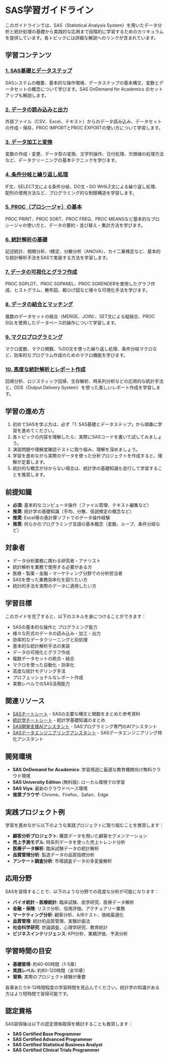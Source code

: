 # SAS学習ガイドライン

このガイドラインでは、SAS（Statistical Analysis System）を用いたデータ分析と統計処理の基礎から実践的な応用まで段階的に学習するためのカリキュラムを提供しています。各トピックには詳細な解説へのリンクが含まれています。

## 学習コンテンツ

### [1. SAS基礎とデータステップ](https://fcircle-biz.github.io/tech_docs/guide/programming-languages/sas-ecosystem/sas/sas-learning-material-01.html)
SASシステムの概要、基本的な操作環境、データステップの基本構文、変数とデータセットの概念について学びます。SAS OnDemand for Academics のセットアップも解説します。

### [2. データの読み込みと出力](https://fcircle-biz.github.io/tech_docs/guide/programming-languages/sas-ecosystem/sas/sas-learning-material-02.html)
外部ファイル（CSV、Excel、テキスト）からのデータ読み込み、データセットの作成・保存、PROC IMPORTとPROC EXPORTの使い方について学習します。

### [3. データ加工と変換](https://fcircle-biz.github.io/tech_docs/guide/programming-languages/sas-ecosystem/sas/sas-learning-material-03.html)
変数の作成・変更、データ型の変換、文字列操作、日付処理、欠損値の処理方法など、データクリーニングの基本テクニックを学びます。

### [4. 条件分岐と繰り返し処理](https://fcircle-biz.github.io/tech_docs/guide/programming-languages/sas-ecosystem/sas/sas-learning-material-04.html)
IF文、SELECT文による条件分岐、DO文・DO WHILE文による繰り返し処理、配列の使用方法など、プログラミング的な制御構造を学習します。

### [5. PROC（プロシージャ）の基本](https://fcircle-biz.github.io/tech_docs/guide/programming-languages/sas-ecosystem/sas/sas-learning-material-05.html)
PROC PRINT、PROC SORT、PROC FREQ、PROC MEANSなど基本的なプロシージャの使い方と、データの要約・並び替え・集計方法を学びます。

### [6. 統計解析の基礎](https://fcircle-biz.github.io/tech_docs/guide/programming-languages/sas-ecosystem/sas/sas-learning-material-06.html)
記述統計、相関分析、t検定、分散分析（ANOVA）、カイ二乗検定など、基本的な統計解析手法をSASで実装する方法を学習します。

### [7. データの可視化とグラフ作成](https://fcircle-biz.github.io/tech_docs/guide/programming-languages/sas-ecosystem/sas/sas-learning-material-07.html)
PROC SGPLOT、PROC SGPANEL、PROC SGRENDERを使用したグラフ作成、ヒストグラム、散布図、箱ひげ図など様々な可視化手法を学びます。

### [8. データの結合とマッチング](https://fcircle-biz.github.io/tech_docs/guide/programming-languages/sas-ecosystem/sas/sas-learning-material-08.html)
複数のデータセットの結合（MERGE、JOIN）、SET文による縦結合、PROC SQLを使用したデータベース的操作について学習します。

### [9. マクロプログラミング](https://fcircle-biz.github.io/tech_docs/guide/programming-languages/sas-ecosystem/sas/sas-learning-material-09.html)
マクロ変数、マクロ関数、%DO文を使った繰り返し処理、条件分岐マクロなど、効率的なプログラム作成のためのマクロ機能を学びます。

### [10. 高度な統計解析とレポート作成](https://fcircle-biz.github.io/tech_docs/guide/programming-languages/sas-ecosystem/sas/sas-learning-material-10.html)
回帰分析、ロジスティック回帰、生存解析、時系列分析などの応用的な統計手法と、ODS（Output Delivery System）を使った美しいレポート作成を学習します。

## 学習の進め方

1. 初めてSASを学ぶ方は、必ず「1. SAS基礎とデータステップ」から順番に学習を進めてください。
2. 各トピックの内容を理解したら、実際にSASコードを書いて試してみましょう。
3. 演習問題や理解度確認テストに取り組み、理解を深めましょう。
4. 学習を進めながら実際のデータを使った分析プロジェクトを作成すると、理解が定着します。
5. 統計的な概念が分からない場合は、統計学の基礎知識も並行して学習することを推奨します。

## 前提知識

- **必須**: 基本的なコンピュータ操作（ファイル管理、テキスト編集など）
- **推奨**: 統計学の基礎知識（平均、分散、仮説検定の概念など）
- **推奨**: Excel等の表計算ソフトでのデータ操作経験
- **推奨**: 何らかのプログラミング言語の基本概念（変数、ループ、条件分岐など）

## 対象者

- データ分析業務に携わる研究者・アナリスト
- 統計解析を業務で使用する必要がある方
- 医療・製薬・金融・マーケティング分野での分析担当者
- SASを使った業務効率化を図りたい方
- 統計的手法を実際のデータに適用したい方

## 学習目標

このガイドを完了すると、以下のスキルを身につけることができます：

- SASの基本的な操作と プログラミング能力
- 様々な形式のデータの読み込み・加工・出力
- 効率的なデータクリーニングと前処理
- 基本的な統計解析手法の実装
- データの可視化とグラフ作成
- 複数データセットの統合・結合
- マクロを使った自動化・効率化
- 高度な統計モデリング手法
- プロフェッショナルなレポート作成
- 実務レベルでのSAS活用能力

## 関連リソース

- [SASチートシート](https://fcircle-biz.github.io/tech_docs/cheatsheet/systems-environments/sas-cheatsheet.html) - SASの主要な構文と関数をまとめた参考資料
- [統計学チートシート](https://fcircle-biz.github.io/tech_docs/cheatsheet/ai/stats-infographic.html) - 統計学基礎知識のまとめ
- [SAS開発支援AIアシスタント](https://fcircle-biz.github.io/tech_docs/prompt/sas-ai-agent-prompt.html) - SASプログラミング専門のAIアシスタント
- [SASデータエンジニアリングアシスタント](https://fcircle-biz.github.io/tech_docs/prompt/sas-data-engineering-prompt.html) - SASデータエンジニアリング特化アシスタント

## 開発環境

- **SAS OnDemand for Academics**: 学習用途に最適な教育機関向け無料クラウド環境
- **SAS University Edition** (無料版): ローカル環境での学習
- **SAS Viya**: 最新のクラウドベース環境
- **推奨ブラウザ**: Chrome、Firefox、Safari、Edge

## 実践プロジェクト例

学習を進めながら以下のような実践プロジェクトに取り組むことを推奨します：

- **顧客分析プロジェクト**: 購買データを用いた顧客セグメンテーション
- **売上予測モデル**: 時系列データを使った売上トレンド分析
- **医療データ解析**: 臨床試験データの統計解析
- **品質管理分析**: 製造データの品質指標分析
- **アンケート調査分析**: 市場調査データの多変量解析

## 応用分野

SASを習得することで、以下のような分野での高度な分析が可能になります：

- **バイオ統計・医療統計**: 臨床試験、疫学研究、医療データ解析
- **金融・保険**: リスク分析、信用評価、アクチュアリー業務
- **マーケティング分析**: 顧客分析、A/Bテスト、価格最適化
- **品質管理**: 統計的品質管理、実験計画法
- **社会科学研究**: 世論調査、心理学研究、教育統計
- **ビジネスインテリジェンス**: KPI分析、業績評価、予測分析

## 学習時間の目安

- **基礎習得**: 約40-60時間（1-5章）
- **実践レベル**: 約80-120時間（全10章）
- **習熟**: 実際のプロジェクト経験が重要

各章あたり8-12時間程度の学習時間を見込んでください。統計学の知識がある方はより短時間で習得可能です。

## 認定資格

SAS習得後は以下の認定資格取得を検討することも推奨します：

- **SAS Certified Base Programmer**
- **SAS Certified Advanced Programmer**
- **SAS Certified Statistical Business Analyst**
- **SAS Certified Clinical Trials Programmer**